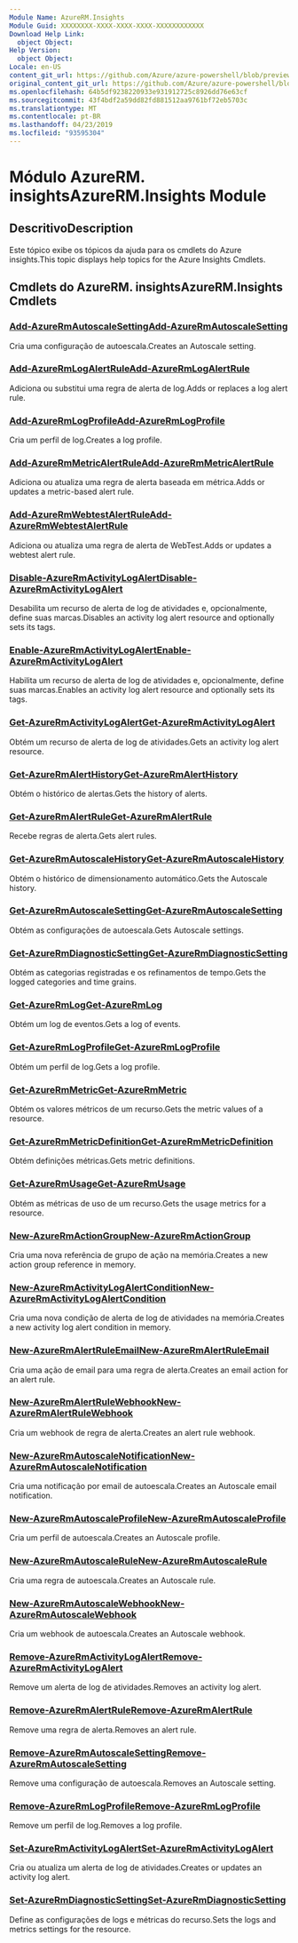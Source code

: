 ```yaml
---
Module Name: AzureRM.Insights
Module Guid: XXXXXXXX-XXXX-XXXX-XXXX-XXXXXXXXXXXX
Download Help Link:
  object Object: 
Help Version:
  object Object: 
Locale: en-US
content_git_url: https://github.com/Azure/azure-powershell/blob/preview/src/ResourceManager/Insights/Commands.Insights/help/AzureRM.Insights.md
original_content_git_url: https://github.com/Azure/azure-powershell/blob/preview/src/ResourceManager/Insights/Commands.Insights/help/AzureRM.Insights.md
ms.openlocfilehash: 64b5df9238220933e931912725c8926dd76e63cf
ms.sourcegitcommit: 43f4bdf2a59dd82fd881512aa9761bf72eb5703c
ms.translationtype: MT
ms.contentlocale: pt-BR
ms.lasthandoff: 04/23/2019
ms.locfileid: "93595304"
---
```

# <span data-ttu-id="97052-101">Módulo AzureRM. insights</span><span class="sxs-lookup"><span data-stu-id="97052-101">AzureRM.Insights Module</span></span>
## <span data-ttu-id="97052-102">Descritivo</span><span class="sxs-lookup"><span data-stu-id="97052-102">Description</span></span>
<span data-ttu-id="97052-103">Este tópico exibe os tópicos da ajuda para os cmdlets do Azure insights.</span><span class="sxs-lookup"><span data-stu-id="97052-103">This topic displays help topics for the Azure Insights Cmdlets.</span></span>

## <span data-ttu-id="97052-104">Cmdlets do AzureRM. insights</span><span class="sxs-lookup"><span data-stu-id="97052-104">AzureRM.Insights Cmdlets</span></span>
### [<span data-ttu-id="97052-105">Add-AzureRmAutoscaleSetting</span><span class="sxs-lookup"><span data-stu-id="97052-105">Add-AzureRmAutoscaleSetting</span></span>](Add-AzureRmAutoscaleSetting.md)
<span data-ttu-id="97052-106">Cria uma configuração de autoescala.</span><span class="sxs-lookup"><span data-stu-id="97052-106">Creates an Autoscale setting.</span></span>

### [<span data-ttu-id="97052-107">Add-AzureRmLogAlertRule</span><span class="sxs-lookup"><span data-stu-id="97052-107">Add-AzureRmLogAlertRule</span></span>](Add-AzureRmLogAlertRule.md)
<span data-ttu-id="97052-108">Adiciona ou substitui uma regra de alerta de log.</span><span class="sxs-lookup"><span data-stu-id="97052-108">Adds or replaces a log alert rule.</span></span>

### [<span data-ttu-id="97052-109">Add-AzureRmLogProfile</span><span class="sxs-lookup"><span data-stu-id="97052-109">Add-AzureRmLogProfile</span></span>](Add-AzureRmLogProfile.md)
<span data-ttu-id="97052-110">Cria um perfil de log.</span><span class="sxs-lookup"><span data-stu-id="97052-110">Creates a log profile.</span></span>

### [<span data-ttu-id="97052-111">Add-AzureRmMetricAlertRule</span><span class="sxs-lookup"><span data-stu-id="97052-111">Add-AzureRmMetricAlertRule</span></span>](Add-AzureRmMetricAlertRule.md)
<span data-ttu-id="97052-112">Adiciona ou atualiza uma regra de alerta baseada em métrica.</span><span class="sxs-lookup"><span data-stu-id="97052-112">Adds or updates a metric-based alert rule.</span></span>

### [<span data-ttu-id="97052-113">Add-AzureRmWebtestAlertRule</span><span class="sxs-lookup"><span data-stu-id="97052-113">Add-AzureRmWebtestAlertRule</span></span>](Add-AzureRmWebtestAlertRule.md)
<span data-ttu-id="97052-114">Adiciona ou atualiza uma regra de alerta de WebTest.</span><span class="sxs-lookup"><span data-stu-id="97052-114">Adds or updates a webtest alert rule.</span></span>

### [<span data-ttu-id="97052-115">Disable-AzureRmActivityLogAlert</span><span class="sxs-lookup"><span data-stu-id="97052-115">Disable-AzureRmActivityLogAlert</span></span>](Disable-AzureRmActivityLogAlert.md)
<span data-ttu-id="97052-116">Desabilita um recurso de alerta de log de atividades e, opcionalmente, define suas marcas.</span><span class="sxs-lookup"><span data-stu-id="97052-116">Disables an activity log alert resource and optionally sets its tags.</span></span>

### [<span data-ttu-id="97052-117">Enable-AzureRmActivityLogAlert</span><span class="sxs-lookup"><span data-stu-id="97052-117">Enable-AzureRmActivityLogAlert</span></span>](Enable-AzureRmActivityLogAlert.md)
<span data-ttu-id="97052-118">Habilita um recurso de alerta de log de atividades e, opcionalmente, define suas marcas.</span><span class="sxs-lookup"><span data-stu-id="97052-118">Enables an activity log alert resource and optionally sets its tags.</span></span>

### [<span data-ttu-id="97052-119">Get-AzureRmActivityLogAlert</span><span class="sxs-lookup"><span data-stu-id="97052-119">Get-AzureRmActivityLogAlert</span></span>](Get-AzureRmActivityLogAlert.md)
<span data-ttu-id="97052-120">Obtém um recurso de alerta de log de atividades.</span><span class="sxs-lookup"><span data-stu-id="97052-120">Gets an activity log alert resource.</span></span>

### [<span data-ttu-id="97052-121">Get-AzureRmAlertHistory</span><span class="sxs-lookup"><span data-stu-id="97052-121">Get-AzureRmAlertHistory</span></span>](Get-AzureRmAlertHistory.md)
<span data-ttu-id="97052-122">Obtém o histórico de alertas.</span><span class="sxs-lookup"><span data-stu-id="97052-122">Gets the history of alerts.</span></span>

### [<span data-ttu-id="97052-123">Get-AzureRmAlertRule</span><span class="sxs-lookup"><span data-stu-id="97052-123">Get-AzureRmAlertRule</span></span>](Get-AzureRmAlertRule.md)
<span data-ttu-id="97052-124">Recebe regras de alerta.</span><span class="sxs-lookup"><span data-stu-id="97052-124">Gets alert rules.</span></span>

### [<span data-ttu-id="97052-125">Get-AzureRmAutoscaleHistory</span><span class="sxs-lookup"><span data-stu-id="97052-125">Get-AzureRmAutoscaleHistory</span></span>](Get-AzureRmAutoscaleHistory.md)
<span data-ttu-id="97052-126">Obtém o histórico de dimensionamento automático.</span><span class="sxs-lookup"><span data-stu-id="97052-126">Gets the Autoscale history.</span></span>

### [<span data-ttu-id="97052-127">Get-AzureRmAutoscaleSetting</span><span class="sxs-lookup"><span data-stu-id="97052-127">Get-AzureRmAutoscaleSetting</span></span>](Get-AzureRmAutoscaleSetting.md)
<span data-ttu-id="97052-128">Obtém as configurações de autoescala.</span><span class="sxs-lookup"><span data-stu-id="97052-128">Gets Autoscale settings.</span></span>

### [<span data-ttu-id="97052-129">Get-AzureRmDiagnosticSetting</span><span class="sxs-lookup"><span data-stu-id="97052-129">Get-AzureRmDiagnosticSetting</span></span>](Get-AzureRmDiagnosticSetting.md)
<span data-ttu-id="97052-130">Obtém as categorias registradas e os refinamentos de tempo.</span><span class="sxs-lookup"><span data-stu-id="97052-130">Gets the logged categories and time grains.</span></span>

### [<span data-ttu-id="97052-131">Get-AzureRmLog</span><span class="sxs-lookup"><span data-stu-id="97052-131">Get-AzureRmLog</span></span>](Get-AzureRmLog.md)
<span data-ttu-id="97052-132">Obtém um log de eventos.</span><span class="sxs-lookup"><span data-stu-id="97052-132">Gets a log of events.</span></span>

### [<span data-ttu-id="97052-133">Get-AzureRmLogProfile</span><span class="sxs-lookup"><span data-stu-id="97052-133">Get-AzureRmLogProfile</span></span>](Get-AzureRmLogProfile.md)
<span data-ttu-id="97052-134">Obtém um perfil de log.</span><span class="sxs-lookup"><span data-stu-id="97052-134">Gets a log profile.</span></span>

### [<span data-ttu-id="97052-135">Get-AzureRmMetric</span><span class="sxs-lookup"><span data-stu-id="97052-135">Get-AzureRmMetric</span></span>](Get-AzureRmMetric.md)
<span data-ttu-id="97052-136">Obtém os valores métricos de um recurso.</span><span class="sxs-lookup"><span data-stu-id="97052-136">Gets the metric values of a resource.</span></span>

### [<span data-ttu-id="97052-137">Get-AzureRmMetricDefinition</span><span class="sxs-lookup"><span data-stu-id="97052-137">Get-AzureRmMetricDefinition</span></span>](Get-AzureRmMetricDefinition.md)
<span data-ttu-id="97052-138">Obtém definições métricas.</span><span class="sxs-lookup"><span data-stu-id="97052-138">Gets metric definitions.</span></span>

### [<span data-ttu-id="97052-139">Get-AzureRmUsage</span><span class="sxs-lookup"><span data-stu-id="97052-139">Get-AzureRmUsage</span></span>](Get-AzureRmUsage.md)
<span data-ttu-id="97052-140">Obtém as métricas de uso de um recurso.</span><span class="sxs-lookup"><span data-stu-id="97052-140">Gets the usage metrics for a resource.</span></span>

### [<span data-ttu-id="97052-141">New-AzureRmActionGroup</span><span class="sxs-lookup"><span data-stu-id="97052-141">New-AzureRmActionGroup</span></span>](New-AzureRmActionGroup.md)
<span data-ttu-id="97052-142">Cria uma nova referência de grupo de ação na memória.</span><span class="sxs-lookup"><span data-stu-id="97052-142">Creates a new action group reference in memory.</span></span>

### [<span data-ttu-id="97052-143">New-AzureRmActivityLogAlertCondition</span><span class="sxs-lookup"><span data-stu-id="97052-143">New-AzureRmActivityLogAlertCondition</span></span>](New-AzureRmActivityLogAlertCondition.md)
<span data-ttu-id="97052-144">Cria uma nova condição de alerta de log de atividades na memória.</span><span class="sxs-lookup"><span data-stu-id="97052-144">Creates a new activity log alert condition in memory.</span></span>

### [<span data-ttu-id="97052-145">New-AzureRmAlertRuleEmail</span><span class="sxs-lookup"><span data-stu-id="97052-145">New-AzureRmAlertRuleEmail</span></span>](New-AzureRmAlertRuleEmail.md)
<span data-ttu-id="97052-146">Cria uma ação de email para uma regra de alerta.</span><span class="sxs-lookup"><span data-stu-id="97052-146">Creates an email action for an alert rule.</span></span>

### [<span data-ttu-id="97052-147">New-AzureRmAlertRuleWebhook</span><span class="sxs-lookup"><span data-stu-id="97052-147">New-AzureRmAlertRuleWebhook</span></span>](New-AzureRmAlertRuleWebhook.md)
<span data-ttu-id="97052-148">Cria um webhook de regra de alerta.</span><span class="sxs-lookup"><span data-stu-id="97052-148">Creates an alert rule webhook.</span></span>

### [<span data-ttu-id="97052-149">New-AzureRmAutoscaleNotification</span><span class="sxs-lookup"><span data-stu-id="97052-149">New-AzureRmAutoscaleNotification</span></span>](New-AzureRmAutoscaleNotification.md)
<span data-ttu-id="97052-150">Cria uma notificação por email de autoescala.</span><span class="sxs-lookup"><span data-stu-id="97052-150">Creates an Autoscale email notification.</span></span>

### [<span data-ttu-id="97052-151">New-AzureRmAutoscaleProfile</span><span class="sxs-lookup"><span data-stu-id="97052-151">New-AzureRmAutoscaleProfile</span></span>](New-AzureRmAutoscaleProfile.md)
<span data-ttu-id="97052-152">Cria um perfil de autoescala.</span><span class="sxs-lookup"><span data-stu-id="97052-152">Creates an Autoscale profile.</span></span>

### [<span data-ttu-id="97052-153">New-AzureRmAutoscaleRule</span><span class="sxs-lookup"><span data-stu-id="97052-153">New-AzureRmAutoscaleRule</span></span>](New-AzureRmAutoscaleRule.md)
<span data-ttu-id="97052-154">Cria uma regra de autoescala.</span><span class="sxs-lookup"><span data-stu-id="97052-154">Creates an Autoscale rule.</span></span>

### [<span data-ttu-id="97052-155">New-AzureRmAutoscaleWebhook</span><span class="sxs-lookup"><span data-stu-id="97052-155">New-AzureRmAutoscaleWebhook</span></span>](New-AzureRmAutoscaleWebhook.md)
<span data-ttu-id="97052-156">Cria um webhook de autoescala.</span><span class="sxs-lookup"><span data-stu-id="97052-156">Creates an Autoscale webhook.</span></span>

### [<span data-ttu-id="97052-157">Remove-AzureRmActivityLogAlert</span><span class="sxs-lookup"><span data-stu-id="97052-157">Remove-AzureRmActivityLogAlert</span></span>](Remove-AzureRmActivityLogAlert.md)
<span data-ttu-id="97052-158">Remove um alerta de log de atividades.</span><span class="sxs-lookup"><span data-stu-id="97052-158">Removes an activity log alert.</span></span>

### [<span data-ttu-id="97052-159">Remove-AzureRmAlertRule</span><span class="sxs-lookup"><span data-stu-id="97052-159">Remove-AzureRmAlertRule</span></span>](Remove-AzureRmAlertRule.md)
<span data-ttu-id="97052-160">Remove uma regra de alerta.</span><span class="sxs-lookup"><span data-stu-id="97052-160">Removes an alert rule.</span></span>

### [<span data-ttu-id="97052-161">Remove-AzureRmAutoscaleSetting</span><span class="sxs-lookup"><span data-stu-id="97052-161">Remove-AzureRmAutoscaleSetting</span></span>](Remove-AzureRmAutoscaleSetting.md)
<span data-ttu-id="97052-162">Remove uma configuração de autoescala.</span><span class="sxs-lookup"><span data-stu-id="97052-162">Removes an Autoscale setting.</span></span>

### [<span data-ttu-id="97052-163">Remove-AzureRmLogProfile</span><span class="sxs-lookup"><span data-stu-id="97052-163">Remove-AzureRmLogProfile</span></span>](Remove-AzureRmLogProfile.md)
<span data-ttu-id="97052-164">Remove um perfil de log.</span><span class="sxs-lookup"><span data-stu-id="97052-164">Removes a log profile.</span></span>

### [<span data-ttu-id="97052-165">Set-AzureRmActivityLogAlert</span><span class="sxs-lookup"><span data-stu-id="97052-165">Set-AzureRmActivityLogAlert</span></span>](Set-AzureRmActivityLogAlert.md)
<span data-ttu-id="97052-166">Cria ou atualiza um alerta de log de atividades.</span><span class="sxs-lookup"><span data-stu-id="97052-166">Creates or updates an activity log alert.</span></span>

### [<span data-ttu-id="97052-167">Set-AzureRmDiagnosticSetting</span><span class="sxs-lookup"><span data-stu-id="97052-167">Set-AzureRmDiagnosticSetting</span></span>](Set-AzureRmDiagnosticSetting.md)
<span data-ttu-id="97052-168">Define as configurações de logs e métricas do recurso.</span><span class="sxs-lookup"><span data-stu-id="97052-168">Sets the logs and metrics settings for the resource.</span></span>
